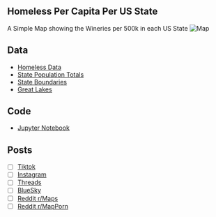 ## Homeless Per Capita Per US State
A Simple Map showing the Wineries per 500k in each US State
![Map]()

## Data
* [Homeless Data](https://worldpopulationreview.com/state-rankings/homeless-population-by-state)
* [State Population Totals](https://www.census.gov/data/tables/time-series/demo/popest/2020s-state-total.html)
* [State Boundaries](https://www.census.gov/geographies/mapping-files/time-series/geo/carto-boundary-file.html)
* [Great Lakes](https://usicecenter.gov/Products/GreatLakesData)

## Code
* [Jupyter Notebook](FormatData.ipynb)

## Posts
- [ ] [Tiktok]()
- [ ] [Instagram]()
- [ ] [Threads]()
- [ ] [BlueSky]()
- [ ] [Reddit r/Maps]()
- [ ] [Reddit r/MapPorn]()